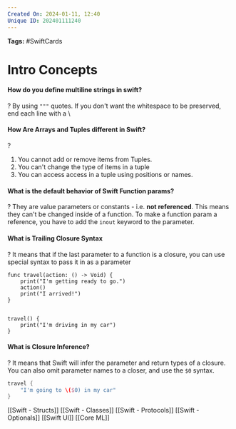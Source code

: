 ```yaml
---
Created On: 2024-01-11, 12:40
Unique ID: 202401111240
---
```



**Tags:** #SwiftCards

# Intro Concepts

#### How do you define multiline strings in swift?
?
By using `"""` quotes.
If you don't want the whitespace to be preserved, end each line with a \
<!--SR:!2024-04-19,47,270-->


#### How Are Arrays and Tuples different in Swift?
?
1. You cannot add or remove items from Tuples.
2. You can't change the type of items in a tuple
3. You can access access in a tuple using positions or names.
<!--SR:!2024-04-05,33,230-->


#### What is the default behavior of Swift Function params?
?
They are value parameters or constants - i.e. **not referenced**. This means they can't be changed inside of a function.
To make a function param a reference, you have to add the `inout` keyword to the parameter.
<!--SR:!2024-04-04,32,228-->


#### What is Trailing Closure Syntax
?
It means that if the last parameter to a function is a closure, you can use special syntax to pass it in as a parameter
```
func travel(action: () -> Void) {
    print("I'm getting ready to go.")
    action()
    print("I arrived!")
}


travel() {
    print("I'm driving in my car")
}
```
<!--SR:!2024-05-09,67,290-->

#### What is Closure Inference?
?
It means that Swift will infer the parameter and return types of a closure. You can also omit parameter names to a closer, and use the `$0` syntax.
```swift
travel {
    "I'm going to \($0) in my car"
}
```
<!--SR:!2024-04-13,41,248-->

[[Swift - Structs]]
[[Swift - Classes]]
[[Swift - Protocols]]
[[Swift - Optionals]]
[[Swift UI]]
[[Core ML]]
